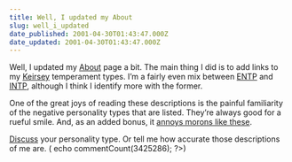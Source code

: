 ```yaml
---
title: Well, I updated my About
slug: well_i_updated
date_published: 2001-04-30T01:43:47.000Z
date_updated: 2001-04-30T01:43:47.000Z
---
```


Well, I updated my [About](/index.php?about.php#info) page a bit. The main thing I did is to add links to my [Keirsey](http://keirsey.com) temperament types. I’m a fairly even mix between [ENTP](http://www.geocities.com/lifexplore/entp.htm) and [INTP](http://www.geocities.com/lifexplore/intp.htm), although I think I identify more with the former.

One of the great joys of reading these descriptions is the painful familiarity of the negative personality types that are listed. They’re always good for a rueful smile. And, as an added bonus, it [annoys morons like these](http://www.rapidnet.com/~jbeard/bdm/Psychology/temper.htm).

[Discuss](javascript:viewComments(3425286)) your personality type. Or tell me how accurate those descriptions of me are. ( echo commentCount(3425286); ?>)
